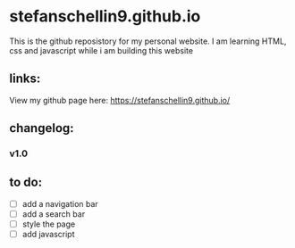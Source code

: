 # stefanschellin9.github.io
This is the github reposistory for my personal website.
I am learning HTML, css and javascript while i am building this website
## links:
View my github page here: https://stefanschellin9.github.io/
## changelog:
### v1.0
## to do:
- [ ] add a navigation bar
- [ ] add a search bar
- [ ] style the page
- [ ] add javascript
